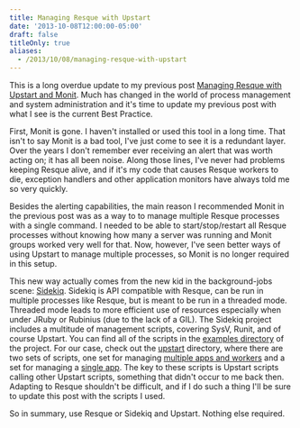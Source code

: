 ```yaml
---
title: Managing Resque with Upstart
date: '2013-10-08T12:00:00-05:00'
draft: false
titleOnly: true
aliases:
  - /2013/10/08/managing-resque-with-upstart
---
```


This is a long overdue update to my previous post [Managing Resque with Upstart and Monit](/2012/03/12/manage-and-monitor-resque-with-upstart-and-monit). Much has changed in the world of process management and system administration and it's time to update my previous post with what I see is the current Best Practice.

First, Monit is gone. I haven't installed or used this tool in a long time. That isn't to say Monit is a bad tool, I've just come to see it is a redundant layer. Over the years I don't remember ever receiving an alert that was worth acting on; it has all been noise. Along those lines, I've never had problems keeping Resque alive, and if it's my code that causes Resque workers to die, exception handlers and other application monitors have always told me so very quickly.

Besides the alerting capabilities, the main reason I recommended Monit in the previous post was as a way to to manage multiple Resque processes with a single command. I needed to be able to start/stop/restart all Resque processes without knowing how many a server was running and Monit groups worked very well for that. Now, however, I've seen better ways of using Upstart to manage multiple processes, so Monit is no longer required in this setup.

This new way actually comes from the new kid in the background-jobs scene: [Sidekiq](http://sidekiq.org/). Sidekiq is API compatible with Resque, can be run in multiple processes like Resque, but is meant to be run in a threaded mode. Threaded mode leads to more efficient use of resources especially when under JRuby or Rubinius (due to the lack of a GIL). The Sidekiq project includes a multitude of management scripts, covering SysV, Runit, and of course Upstart. You can find all of the scripts in the [examples directory](https://github.com/mperham/sidekiq/tree/master/examples) of the project. For our case, check out the [upstart](https://github.com/mperham/sidekiq/tree/master/examples/upstart) directory, where there are two sets of scripts, one set for managing [multiple apps and workers](https://github.com/mperham/sidekiq/tree/master/examples/upstart/manage-many) and a set for managing a [single app](https://github.com/mperham/sidekiq/tree/master/examples/upstart/manage-one). The key to these scripts is Upstart scripts calling other Upstart scripts, something that didn't occur to me back then. Adapting to Resque shouldn't be difficult, and if I do such a thing I'll be sure to update this post with the scripts I used.

So in summary, use Resque or Sidekiq and Upstart. Nothing else required.
